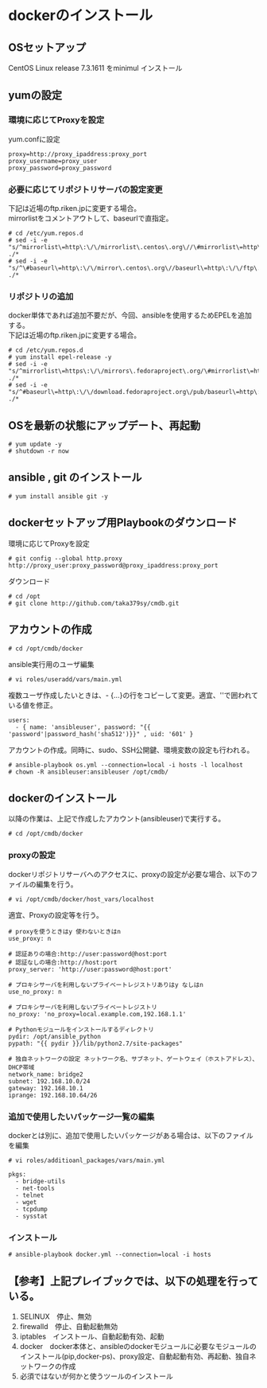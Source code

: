# dockerのインストール  

## OSセットアップ  
CentOS Linux release 7.3.1611 をminimul インストール  

## yumの設定  
### 環境に応じてProxyを設定
yum.confに設定
```
proxy=http://proxy_ipaddress:proxy_port
proxy_username=proxy_user
proxy_password=proxy_password
```
### 必要に応じてリポジトリサーバの設定変更  
下記は近場のftp.riken.jpに変更する場合。  
mirrorlistをコメントアウトして、baseurlで直指定。
```
# cd /etc/yum.repos.d
# sed -i -e "s/^mirrorlist\=http\:\/\/mirrorlist\.centos\.org\//\#mirrorlist\=http\:\/\/mirrorlist\.centos\.org\//g" ./*
# sed -i -e "s/^\#baseurl\=http\:\/\/mirror\.centos\.org\//baseurl\=http\:\/\/ftp\.riken\.jp\/Linux\//g" ./*
```
### リポジトリの追加  
docker単体であれば追加不要だが、今回、ansibleを使用するためEPELを追加する。  
下記は近場のftp.riken.jpに変更する場合。  
```
# cd /etc/yum.repos.d
# yum install epel-release -y
# sed -i -e "s/^mirrorlist\=https\:\/\/mirrors\.fedoraproject\.org/\#mirrorlist\=https\:\/\/mirrors\.fedoraproject\.org/g" ./*
# sed -i -e "s/^#baseurl\=http\:\/\/download.fedoraproject.org\/pub/baseurl\=http\:\/\/ftp\.riken\.jp\/Linux\/fedora/g" ./*
```

## OSを最新の状態にアップデート、再起動
```
# yum update -y
# shutdown -r now
```

## ansible , git のインストール
```
# yum install ansible git -y
```

## dockerセットアップ用Playbookのダウンロード
 環境に応じてProxyを設定
```
# git config --global http.proxy http://proxy_user:proxy_password@proxy_ipaddress:proxy_port
```
ダウンロード
```
# cd /opt
# git clone http://github.com/taka379sy/cmdb.git
```

## アカウントの作成
```
# cd /opt/cmdb/docker
```
ansible実行用のユーザ編集
```
# vi roles/useradd/vars/main.yml
```
複数ユーザ作成したいときは、- {...}の行をコピーして変更。適宜、''で囲われている値を修正。
```
users:
  - { name: 'ansibleuser', password: "{{ 'password'|password_hash('sha512')}}" , uid: '601' }
```
アカウントの作成。同時に、sudo、SSH公開鍵、環境変数の設定も行われる。
```
# ansible-playbook os.yml --connection=local -i hosts -l localhost
# chown -R ansibleuser:ansibleuser /opt/cmdb/
```

## dockerのインストール
以降の作業は、上記で作成したアカウント(ansibleuser)で実行する。
```
# cd /opt/cmdb/docker
```
### proxyの設定
dockerリポジトリサーバへのアクセスに、proxyの設定が必要な場合、以下のファイルの編集を行う。
```
# vi /opt/cmdb/docker/host_vars/localhost
```
適宜、Proxyの設定等を行う。
```
# proxyを使うときはy 使わないときはn
use_proxy: n

# 認証ありの場合:http://user:password@host:port
# 認証なしの場合:http://host:port
proxy_server: 'http://user:password@host:port'

# プロキシサーバを利用しないプライベートレジストリありはy なしはn
use_no_proxy: n

# プロキシサーバを利用しないプライベートレジストリ
no_proxy: 'no_proxy=local.example.com,192.168.1.1'

# Pythonモジュールをインストールするディレクトリ
pydir: /opt/ansible_python
pypath: "{{ pydir }}/lib/python2.7/site-packages"

# 独自ネットワークの設定 ネットワーク名、サブネット、ゲートウェイ（ホストアドレス）、DHCP帯域
network_name: bridge2
subnet: 192.168.10.0/24
gateway: 192.168.10.1
iprange: 192.168.10.64/26
```
### 追加で使用したいパッケージ一覧の編集
dockerとは別に、追加で使用したいパッケージがある場合は、以下のファイルを編集
```
# vi roles/additioanl_packages/vars/main.yml
```
```
pkgs:
  - bridge-utils
  - net-tools
  - telnet
  - wget
  - tcpdump
  - sysstat
```
### インストール
```
# ansible-playbook docker.yml --connection=local -i hosts
```
## 【参考】上記プレイブックでは、以下の処理を行っている。
1. SELINUX　停止、無効  
2. firewalld　停止、自動起動無効  
3. iptables　インストール、自動起動有効、起動  
4. docker　docker本体と、ansibleのdockerモジュールに必要なモジュールのインストール(pip,docker-ps)、proxy設定、自動起動有効、再起動、独自ネットワークの作成  
5. 必須ではないが何かと使うツールのインストール  
